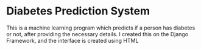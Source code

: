 # Diabetes Prediction System
 This is a machine learning program which predicts if a person has diabetes or not, after providing the necessary details. I created this on the Django Framework, and the interface is created using HTML
